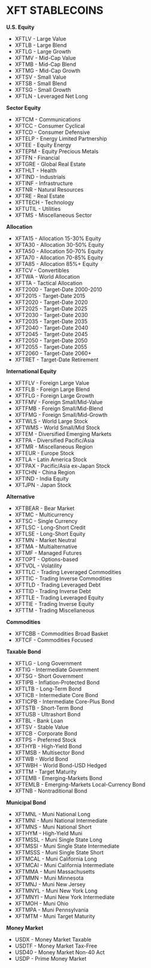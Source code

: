 # XFT STABLECOINS

**U.S. Equity**
- XFTLV - Large Value
- XFTLB - Large Blend  
- XFTLG - Large Growth
- XFTMV - Mid-Cap Value
- XFTMB - Mid-Cap Blend
- XFTMG - Mid-Cap Growth
- XFTSV - Small Value
- XFTSB - Small Blend
- XFTSG - Small Growth
- XFTLN - Leveraged Net Long

**Sector Equity**
- XFTCM - Communications
- XFTCC - Consumer Cyclical
- XFTCD - Consumer Defensive
- XFTELP - Energy Limited Partnership
- XFTEE - Equity Energy
- XFTEPM - Equity Precious Metals
- XFTFN - Financial
- XFTGRE - Global Real Estate
- XFTHLT - Health
- XFTIND - Industrials
- XFTINF - Infrastructure
- XFTNR - Natural Resources
- XFTRE - Real Estate
- XFTTECH - Technology
- XFTUTIL - Utilities
- XFTMS - Miscellaneous Sector

**Allocation**
- XFTA15 - Allocation 15-30% Equity
- XFTA30 - Allocation 30-50% Equity
- XFTA50 - Allocation 50-70% Equity
- XFTA70 - Allocation 70-85% Equity
- XFTA85 - Allocation 85%+ Equity
- XFTCV - Convertibles
- XFTWA - World Allocation
- XFTTA - Tactical Allocation
- XFT2000 - Target-Date 2000-2010
- XFT2015 - Target-Date 2015
- XFT2020 - Target-Date 2020
- XFT2025 - Target-Date 2025
- XFT2030 - Target-Date 2030
- XFT2035 - Target-Date 2035
- XFT2040 - Target-Date 2040
- XFT2045 - Target-Date 2045
- XFT2050 - Target-Date 2050
- XFT2055 - Target-Date 2055
- XFT2060 - Target-Date 2060+
- XFTRET - Target-Date Retirement

**International Equity**
- XFTFLV - Foreign Large Value
- XFTFLB - Foreign Large Blend
- XFTFLG - Foreign Large Growth
- XFTFMV - Foreign Small/Mid-Value
- XFTFMB - Foreign Small/Mid-Blend
- XFTFMG - Foreign Small/Mid-Growth
- XFTWLS - World Large Stock
- XFTWMS - World Small/Mid Stock
- XFTEM - Diversified Emerging Markets
- XFTPA - Diversified Pacific/Asia
- XFTMR - Miscellaneous Region
- XFTEUR - Europe Stock
- XFTLA - Latin America Stock
- XFTPAX - Pacific/Asia ex-Japan Stock
- XFTCHN - China Region
- XFTIND - India Equity
- XFTJPN - Japan Stock

**Alternative**
- XFTBEAR - Bear Market
- XFTMC - Multicurrency
- XFTSC - Single Currency
- XFTLSC - Long-Short Credit
- XFTLSE - Long-Short Equity
- XFTMN - Market Neutral
- XFTMA - Multialternative
- XFTMF - Managed Futures
- XFTOPT - Options-based
- XFTVOL - Volatility
- XFTTLC - Trading Leveraged Commodities
- XFTTIC - Trading Inverse Commodities
- XFTTLD - Trading Leveraged Debt
- XFTTID - Trading Inverse Debt
- XFTTLE - Trading Leveraged Equity
- XFTTIE - Trading Inverse Equity
- XFTTM - Trading Miscellaneous

**Commodities**
- XFTCBB - Commodities Broad Basket
- XFTCF - Commodities Focused

**Taxable Bond**
- XFTLG - Long Government
- XFTIG - Intermediate Government
- XFTSG - Short Government
- XFTIPB - Inflation-Protected Bond
- XFTLTB - Long-Term Bond
- XFTICB - Intermediate Core Bond
- XFTICPB - Intermediate Core-Plus Bond
- XFTSTB - Short-Term Bond
- XFTUSB - Ultrashort Bond
- XFTBL - Bank Loan
- XFTSV - Stable Value
- XFTCB - Corporate Bond
- XFTPS - Preferred Stock
- XFTHYB - High-Yield Bond
- XFTMSB - Multisector Bond
- XFTWB - World Bond
- XFTWBH - World Bond-USD Hedged
- XFTTM - Target Maturity
- XFTEMB - Emerging-Markets Bond
- XFTEMLB - Emerging-Markets Local-Currency Bond
- XFTNB - Nontraditional Bond

**Municipal Bond**
- XFTMNL - Muni National Long
- XFTMNI - Muni National Intermediate
- XFTMNS - Muni National Short
- XFTHYM - High-Yield Muni
- XFTMSSL - Muni Single State Long
- XFTMSSI - Muni Single State Intermediate
- XFTMSSS - Muni Single State Short
- XFTMCAL - Muni California Long
- XFTMCAI - Muni California Intermediate
- XFTMMA - Muni Massachusetts
- XFTMMN - Muni Minnesota
- XFTMNJ - Muni New Jersey
- XFTMNYL - Muni New York Long
- XFTMNYI - Muni New York Intermediate
- XFTMOH - Muni Ohio
- XFTMPA - Muni Pennsylvania
- XFTMTM - Muni Target Maturity

**Money Market**
- USDX - Money Market Taxable
- USDTF - Money Market Tax-Free
- USD40 - Money Market Non-40 Act
- USDP - Prime Money Market
